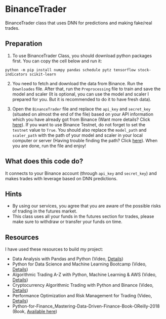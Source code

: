 # BinanceTrader

BinanceTrader class that uses DNN for predictions and making fake/real trades.

## Preparation

1. To use BinanceTrader Class, you should download python packages first. You can copy the cell below and run it:
```
python -m pip install numpy pandas schedule pytz tensorflow stock-indicators scikit-learn
```
2. You need to fetch and download the data from Binance. Run the `Downloades` file. After that, run the `Preprocessing` file to train and save the model and scaler (It is optional, you can use the model and scaler I prepared for you. But it is recommended to do it to have fresh data).

3. Open the `BinanceTrader` file and replace the `api_key` and `secret_key` (situated on almost the end of the file) based on your API information which you have already got from Binance (Want more details? Click [here](https://support.coinigy.com/hc/en-us/articles/360001144614-How-do-I-find-my-API-key-on-Binance-com-)). If you want to use Binance Testnet, do not forget to set the `testnet` value to `True`. You should also replace the `model_path` and `scaler_path` with the path of your model and scaler in your local computer or server (Having trouble finding the path? Click [here](https://www.wikihow.com/Find-a-File%27s-Path-on-Windows)). When you are done, run the file and enjoy!

## What does this code do?

It connects to your Binance account (through `api_key` and `secret_key`) and makes trades with leverage based on DNN predictions.

## Hints

- By using our services, you agree that you are aware of the possible risks of trading in the futures market.
- This class uses all your funds in the futures section for trades, please make sure to withdraw or transfer your funds on time.

## Resources

I have used these resources to build my project:

- Data Analysis with Pandas and Python (Video, [Details](https://www.udemy.com/course/data-analysis-with-pandas/))
- Python for Data Science and Machine Learning Bootcamp (Video, [Details](https://www.udemy.com/course/python-for-data-science-and-machine-learning-bootcamp/))
- Algorithmic Trading A-Z with Python, Machine Learning & AWS (Video, [Details](https://www.udemy.com/course/algorithmic-trading-with-python-and-machine-learning/))
- Cryptocurrency Algorithmic Trading with Python and Binance (Video, [Details](https://www.udemy.com/course/cryptocurrency-algorithmic-trading-with-python-and-binance/))
- Performance Optimization and Risk Management for Trading (Video, [Details](https://www.udemy.com/course/performance-optimization-and-risk-management-for-trading/))
- Python-for-Finance_Mastering-Data-Driven-Finance-Book-OReilly-2018 (Book, [Available here](https://www.pdfdrive.com/python-for-finance-mastering-data-driven-finance-e196886670.html))
